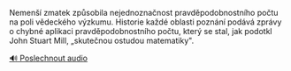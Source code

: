
Nemenší zmatek způsobila nejednoznačnost pravděpodobnostního počtu na poli vědeckého výzkumu. Historie každé oblasti poznání podává zprávy o chybné aplikaci pravděpodobnostního počtu, který se stal, jak podotkl John Stuart Mill, „skutečnou ostudou matematiky".

[🔊 Poslechnout audio](/data/7-paragraphs/audio/chapter_29/para_003-Nemen-zmatek-zpsobila-nejednoznanost-pravdpod.mp3)
